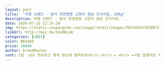 ```yaml
---
layout: post 
title:  "쿠팡 브랜드 - 탐사 전연령용 고양이 점보 건식사료, 20kg" 
description: 쿠팡 브랜드 - 탐사 전연령용 고양이 점보 건식사료,  ..
date: 2020-07-15 22:14:24 
img: https://static.coupangcdn.com/image/retail/images/501342547010073-eef2075d-3eb3-4ad5-ac56-5991d34f0a0f.jpg 
linkUrl: http://me2.do/5ZuN6cpb 
categories: [1001] 
color: BD24A9 
price: 28840 
author: brandMaster 
cont: 2살  냥이 맛보라고 몇개 줬는데 잘먹어요<br/>.<br/> ★.<br/> ★사료 알맹이도 작은편이고, 얇아서 구내염이 있는 아이들에게 좋을거 같아요.<br/> ★.<br/> ★<br/>관리 받지 못하는 아이들에게 필요한 요소도 들어가 있네요.<br/><br/>그리구 알맹이가 작구, 얇아서 고양이들이 먹기에 편하겠어요.<br/> (강아지사료처럼 생기지 않았네여<br/>대용량에 가격도 착하고  한동안 사료 걱정  안해도 될꺼 같아요<br/>먹이던 길냥이 사료가 간당간당했는데 맞춰서 바로 도착<br/>보관하기 좋게 소분했는데 정말 많네요^^<br/>빠른 배송 감사합니다<br/>수입사료보다 잘 먹다니... <br/>.<br/>(기호성 통과요)<br/>집 앞에 길아이도 잘 먹어서 좋아요 첫구매에 성공했네여.<br/>.<br/><br/>집에 11살 냥이 2살 냥이 있는데 둘이 같이 먹을 수 있어 좋아요<br/>코로나 때문에 동네 대형펫샵에 가질 못해 쿠팡에서 양이사료를 구매했네요.<br/> 제가 주로 구매했던<br/>크기는 기존 탐사 사료보다 작아요<br/>탐사 사료 먹이고 있었는데 이번에 대용량 나온거 보고 주문했어요<br/>프로캣보다 가격이 저렴해서 기호성에 걱정이 되었는데, 우리집 양양이두 잘 먹네요.<br/> 비슷한 돈에 주고 산<br/> 
---
```

 
